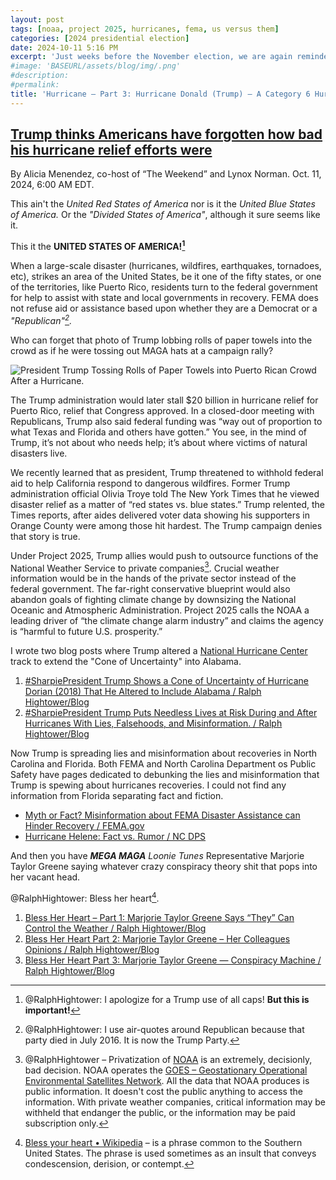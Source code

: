```yaml
---
layout: post
tags: [noaa, project 2025, hurricanes, fema, us versus them]
categories: [2024 presidential election]
date: 2024-10-11 5:16 PM
excerpt: 'Just weeks before the November election, we are again reminded of the dangers of disinformation amplified by the ex-president. In the aftermath of Helene, North Carolina Attorney General Josh Stein joined MSNBC’s “The Weekend” to address how Trump’s lies about FEMA undermine the government’s response in the western part of his state. “It’s devastating psychologically to those people because they now believe, some of them, that FEMA is going to be contrary to their interests rather than trying to help them get back on their feet.'
#image: 'BASEURL/assets/blog/img/.png'
#description:
#permalink:
title: 'Hurricane – Part 3: Hurricane Donald (Trump) – A Category 6 Hurricane'
---
```



## [Trump thinks Americans have forgotten how bad his hurricane relief efforts were](https://www.msnbc.com/opinion/msnbc-opinion/trump-hurricane-relief-milton-maria-paper-towels-rcna174836)

By Alicia Menendez, co-host of “The Weekend” and Lynox Norman. Oct. 11, 2024, 6:00 AM EDT.

This ain't the *United Red States of America* nor is it the *United Blue States of America.*
Or the *"Divided States of America"*, although it sure seems like it.

This it the **UNITED STATES OF AMERICA![^11]**

[^11]: @RalphHightower: I apologize for a Trump use of all caps! **But this is important!**

When a large-scale disaster (hurricanes, wildfires, earthquakes, tornadoes,  etc),
strikes an area of the United States, be it one of the fifty states, or one of the
territories, like Puerto Rico, residents turn to the federal government for help to
assist with state and local governments in recovery. FEMA does not refuse aid or
assistance based upon whether they are a Democrat or
a *"Republican"[^12].*

[^12]: @RalphHightower: I use air-quotes around Republican because that party died in July 2016. It is now the Trump Party.

Who can forget that photo of Trump lobbing rolls of paper towels into the crowd
as if he were tossing out MAGA hats at a campaign rally?

![President Trump Tossing Rolls of Paper Towels into Puerto Rican Crowd After a Hurricane.](https://ralphhightower.github.io/blog/img/241010-donald-trump-paper-towels-al-1022-242643.jpg)

The Trump administration would later stall $20 billion in hurricane relief for Puerto
Rico, relief that Congress approved. In a closed-door meeting with Republicans,
Trump also said federal funding was “way out of proportion to what Texas and
Florida and others have gotten.” You see, in the mind of Trump, it’s not about
who needs help; it’s about where victims of natural disasters live.

We recently learned that as president, Trump threatened to withhold federal aid to
help California respond to dangerous wildfires. Former Trump administration official
Olivia Troye told The New York Times that he viewed disaster relief as a matter of
“red states vs. blue states.” Trump relented, the Times reports, after aides delivered
voter data showing his supporters in Orange County were among those hit hardest.
The Trump campaign denies that story is true.

Under Project 2025, Trump allies would push to outsource functions of the National
Weather Service to private companies[^13]. Crucial weather information would be in the
hands of the private sector instead of the federal government. The far-right
conservative blueprint would also abandon goals of fighting climate change by
downsizing the National Oceanic and Atmospheric Administration. Project 2025
calls the NOAA a leading driver of “the climate change alarm industry” and claims
the agency is “harmful to future U.S. prosperity.”

[^13]: @RalphHightower – Privatization of [NOAA](https://noaa.gov/) is an extremely, decisionly, bad decision. NOAA operates the [GOES – Geostationary Operational Environmental Satellites Network](https://www.star.nesdis.noaa.gov/GOES/). All the data that NOAA produces is public information. It doesn't cost the public anything to access the information. With private weather companies, critical information may be withheld that endanger the public, or the information may be paid subscription only.

I wrote two blog posts where Trump altered a [National Hurricane Center](https://nhc.noaa.gov/)
track to extend the "Cone of Uncertainty" into Alabama.

1. [#SharpiePresident Trump Shows a Cone of Uncertainty of Hurricane Dorian (2018) That He Altered to Include Alabama / Ralph Hightower/Blog](https://ralphhightower.github.io/blog/2024%20presidential%20election/2024/10/10/SharpiePresidentDorianConeOfUncertainty.html)
2. [#SharpiePresident Trump Puts Needless Lives at Risk During and After Hurricanes With Lies, Falsehoods, and Misinformation. / Ralph Hightower/Blog](https://ralphhightower.github.io/blog/2024%20presidential%20election/2024/10/10/SharpiegateTrumpAddedDickheadConeUncertainyDorian.html)

Now Trump is spreading lies and misinformation about recoveries in North Carolina
and Florida. Both FEMA and North Carolina Department os Public Safety have pages
dedicated to debunking the lies and misinformation that Trump is spewing about
hurricanes recoveries. I could not find any information from Florida separating fact
and fiction.

- [Myth or Fact? Misinformation about FEMA Disaster Assistance can Hinder Recovery / FEMA.gov](https://www.fema.gov/fact-sheet/myth-or-fact-misinformation-about-fema-disaster-assistance-can-hinder-recovery)
- [Hurricane Helene: Fact vs. Rumor / NC DPS](https://www.ncdps.gov/our-organization/emergency-management/hurricane-helene/hurricane-helene-fact-vs-rumor)

And then you have ***MEGA MAGA*** *Loonie Tunes* Representative Marjorie Taylor
Greene saying whatever crazy conspiracy theory shit that pops into her vacant
head.

@RalphHightower: Bless her heart[^21].

1. [Bless Her Heart – Part 1: Marjorie Taylor Greene Says “They” Can Control the Weather / Ralph Hightower/Blog](https://ralphhightower.github.io/blog//blog/marjorie%20taylor%20greene/2024/10/09/BlessHeartMarjoieTaylorGreeneHurricanes.html)
2. [Bless Her Heart Part 2: Marjorie Taylor Greene – Her Colleagues Opinions / Ralph Hightower/Blog](https://ralphhightower.github.io/blog//blog/marjorie%20taylor%20greene/2024/10/11/MTG_ConspiracyWacko.html)
3. [Bless Her Heart Part 3: Marjorie Taylor Greene — Conspiracy Machine / Ralph Hightower/Blog](https://ralphhightower.github.io/blog//blog/marjorie%20taylor%20greene/2024/10/11/MTG_FloridaBacklash.html)

[^21]: [Bless your heart • Wikipedia](https://en.wikipedia.org/wiki/Bless_your_heart) – is a phrase common to the Southern United States. The phrase is used sometimes as an insult that conveys condescension, derision, or contempt.
